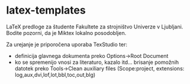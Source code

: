 # latex-templates
LaTeX predloge za študente Fakultete za strojništvo Univerze v Ljubljani.
Bodite pozorni, da je Miktex lokalno posodobljen.

Za urejanje je priporočena uporaba TexStudio ter:
- definicija glavnega dokumenta preko Options->Root Document
- ko se spremenijo vnosi za literaturo, kazalo itd... brisanje pomožnih datotek preko Tools->Clean auxiliary files (Scope:project, extensions: log,aux,dvi,lof,lot,bbl,toc,out,blg)

